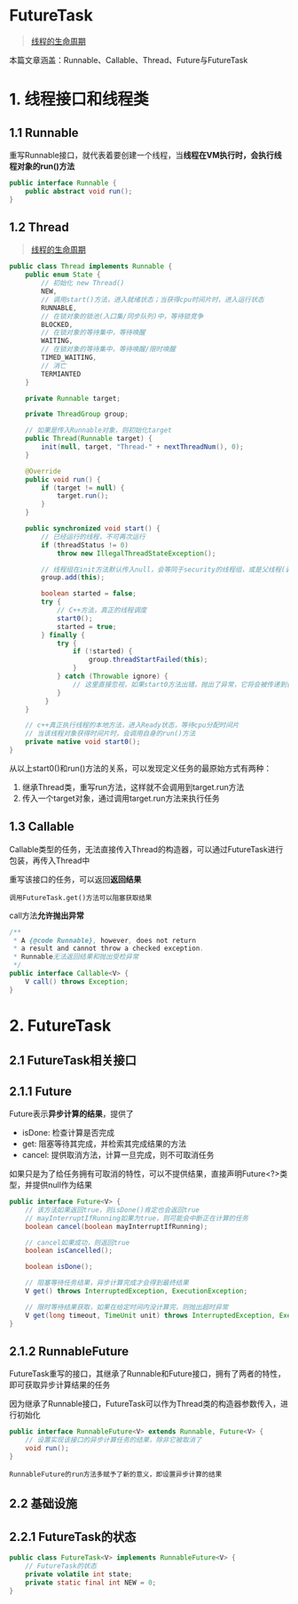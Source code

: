 # FutureTask

> [线程的生命周期](http://)

本篇文章涵盖：Runnable、Callable、Thread、Future与FutureTask

# **1. 线程接口和线程类**

## **1.1 Runnable**

重写Runnable接口，就代表着要创建一个线程，当**线程在VM执行时，会执行线程对象的run()方法**

```java
public interface Runnable {
    public abstract void run();
}
```

## **1.2 Thread**

> [线程的生命周期]()

```java
public class Thread implements Runnable {
    public enum State {
        // 初始化 new Thread()
        NEW,
        // 调用start()方法，进入就绪状态；当获得cpu时间片时，进入运行状态
        RUNNABLE,
        // 在锁对象的锁池(入口集/同步队列)中，等待锁竞争
        BLOCKED,
        // 在锁对象的等待集中，等待唤醒
        WAITING,
        // 在锁对象的等待集中，等待唤醒/限时唤醒
        TIMED_WAITING,
        // 消亡
        TERMIANTED
    }

    private Runnable target;

    private ThreadGroup group;

    // 如果是传入Runnable对象，则初始化target
    public Thread(Runnable target) {
        init(null, target, "Thread-" + nextThreadNum(), 0);
    }

    @Override
    public void run() {
        if (target != null) {
            target.run();
        }
    }

    public synchronized void start() {
        // 已经运行的线程，不可再次运行
        if (threadStatus != 0)
            throw new IllegalThreadStateException();

        // 线程组在init方法默认传入null，会等同于security的线程组，或是父线程(调用start的当前线程)的线程组
        group.add(this);

        boolean started = false;
        try {
            // C++方法，真正的线程调度
            start0();
            started = true;
        } finally {
            try {
                if (!started) {
                    group.threadStartFailed(this);
                }
            } catch (Throwable ignore) {
                // 这里直接忽视，如果start0方法出错，抛出了异常，它将会被传递到调用栈上
            }
         }
    }

    // c++真正执行线程的本地方法，进入Ready状态，等待cpu分配时间片
    // 当该线程对象获得时间片时，会调用自身的run()方法
    private native void start0();
}
```

从以上start0()和run()方法的关系，可以发现定义任务的最原始方式有两种：
1. 继承Thread类，重写run方法，这样就不会调用到target.run方法
2. 传入一个target对象，通过调用target.run方法来执行任务

## **1.3 Callable**

Callable类型的任务，无法直接传入Thread的构造器，可以通过FutureTask进行包装，再传入Thread中

重写该接口的任务，可以返回**返回结果**

    调用FutureTask.get()方法可以阻塞获取结果

call方法**允许抛出异常**

```java
/**
 * A {@code Runnable}, however, does not return 
 * a result and cannot throw a checked exception.
 * Runnable无法返回结果和抛出受检异常
 */
public interface Callable<V> {
    V call() throws Exception;
}
```

# **2. FutureTask**

## **2.1 FutureTask相关接口**

## **2.1.1 Future<V>**

Future表示**异步计算的结果**，提供了
- isDone: 检查计算是否完成
- get: 阻塞等待其完成，并检索其完成结果的方法
- cancel: 提供取消方法，计算一旦完成，则不可取消任务

如果只是为了给任务拥有可取消的特性，可以不提供结果，直接声明Future<?>类型，并提供null作为结果

```java
public interface Future<V> {
    // 该方法如果返回true，则isDone()肯定也会返回true
    // mayInterruptIfRunning如果为true，则可能会中断正在计算的任务
    boolean cancel(boolean mayInterruptIfRunning);

    // cancel如果成功，则返回true
    boolean isCancelled();

    boolean isDone();

    // 阻塞等待任务结果，异步计算完成才会得到最终结果
    V get() throws InterruptedException, ExecutionException;

    // 限时等待结果获取，如果在给定时间内没计算完，则抛出超时异常
    V get(long timeout, TimeUnit unit) throws InterruptedException, ExecutionException, TimeoutException;
}
```

## **2.1.2 RunnableFuture<V>**

FutureTask重写的接口，其继承了Runnable和Future接口，拥有了两者的特性，即可获取异步计算结果的任务

因为继承了Runnable接口，FutureTask可以作为Thread类的构造器参数传入，进行初始化

```java
public interface RunnableFuture<V> extends Runnable, Future<V> {
    // 设置实现该接口的异步计算任务的结果，除非它被取消了
    void run();
}
```

    RunnableFuture的run方法多赋予了新的意义，即设置异步计算的结果

## **2.2 基础设施**

## **2.2.1 FutureTask的状态**

```java
public class FutureTask<V> implements RunnableFuture<V> {
    // FutureTask的状态
    private volatile int state;
    private static final int NEW = 0;
}
```